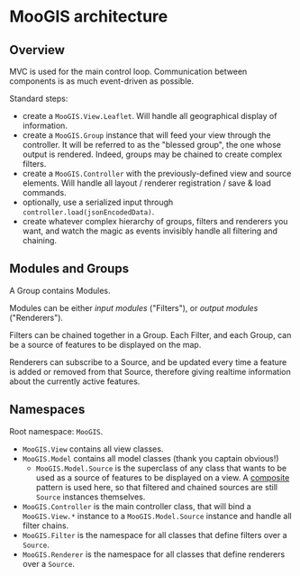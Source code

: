 MooGIS architecture
===================

Overview
--------

MVC is used for the main control loop. Communication between components is as much event-driven as possible.

Standard steps:
- create a `MooGIS.View.Leaflet`. Will handle all geographical display of information.
- create a `MooGIS.Group` instance that will feed your view through the controller. It will be referred to as the "blessed group", the one whose output is rendered. Indeed, groups may be chained to create complex filters.
- create a `MooGIS.Controller` with the previously-defined view and source elements. Will handle all layout / renderer registration / save & load commands.
- optionally, use a serialized input through `controller.load(jsonEncodedData)`.
- create whatever complex hierarchy of groups, filters and renderers you want, and watch the magic as events invisibly handle all filtering and chaining.

Modules and Groups
------------------

A Group contains Modules.

Modules can be either _input modules_ ("Filters"), or _output modules_ ("Renderers").

Filters can be chained together in a Group. Each Filter, and each Group, can be a source of features to be displayed on the map.

Renderers can subscribe to a Source, and be updated every time a feature is added or removed from that Source, therefore giving realtime information about the currently active features.

Namespaces
----------

Root namespace: `MooGIS`.
- `MooGIS.View` contains all view classes.
- `MooGIS.Model` contains all model classes (thank you captain obvious!)
	* `MooGIS.Model.Source` is the superclass of any class that wants to be used as a source of features to be displayed on a view. A [composite](http://en.wikipedia.org/wiki/Composite_pattern) pattern is used here, so that filtered and chained sources are still `Source` instances themselves.
- `MooGIS.Controller` is the main controller class, that will bind a `MooGIS.View.*` instance to a `MooGIS.Model.Source` instance and handle all filter chains.
- `MooGIS.Filter` is the namespace for all classes that define filters over a `Source`.
- `MooGIS.Renderer` is the namespace for all classes that define renderers over a `Source`.